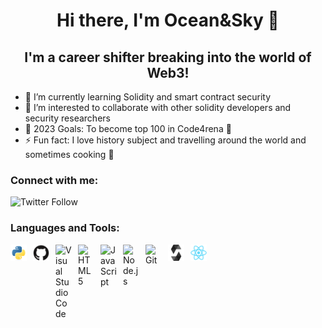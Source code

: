 #  <div align="center"> Hi there, I'm Ocean&Sky 👋 </div>
  
## <div align="center"> I'm a career shifter breaking into the world of Web3! </div>

- 🌱 I’m currently learning Solidity and smart contract security 
- 👯 I’m interested to collaborate with other solidity developers and security researchers
- 🥅 2023 Goals: To become top 100 in Code4rena :muscle: 
- ⚡ Fun fact: I love history subject and travelling around the world and sometimes cooking :rofl:


### Connect with me:

![Twitter Follow](https://img.shields.io/twitter/follow/bluenights004?style=social)


### Languages and Tools:

<img align="left" alt="Python" width="26px" src="https://github.com/devicons/devicon/blob/v2.15.1/icons/python/python-original.svg" style="padding-right:10px;" />
<img align="left" alt="Github" width="26px" src="https://github.com/devicons/devicon/blob/v2.15.1/icons/github/github-original.svg" style="padding-right:10px;" />
<img align="left" alt="Visual Studio Code" width="26px" src="https://cdn.jsdelivr.net/gh/devicons/devicon/icons/vscode/vscode-original.svg" style="padding-right:10px;" />
<img align="left" alt="HTML5" width="26px" src="https://cdn.jsdelivr.net/gh/devicons/devicon/icons/html5/html5-original.svg" style="padding-right:10px;" />
<img align="left" alt="JavaScript" width="26px" src="https://cdn.jsdelivr.net/gh/devicons/devicon/icons/javascript/javascript-original.svg" style="padding-right:10px;" />
<img align="left" alt="Node.js" width="26px" src="https://cdn.jsdelivr.net/gh/devicons/devicon/icons/nodejs/nodejs-original.svg" style="padding-right:10px;" />
<img align="left" alt="Git" width="26px" src="https://cdn.jsdelivr.net/gh/devicons/devicon/icons/git/git-original.svg" style="padding-right:10px;" />
<img align="left" alt="Solidity" width="26px" src="https://github.com/devicons/devicon/blob/v2.15.1/icons/solidity/solidity-original.svg" style="padding-right:10px;" />
<img align="left" alt="React" width="26px" src="https://github.com/devicons/devicon/blob/v2.15.1/icons/react/react-original.svg" style="padding-right:10px;" />
